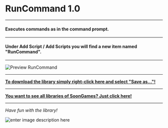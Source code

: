 # RunCommand 1.0
---
#### Executes commands as in the command prompt.
---
#### Under Add Script / Add Scripts you will find a new item named "RunCommand".
---

![Preview RunCommand](https://raw.githubusercontent.com/SoonGames/quest_libraries/master/RunCommand/readme/RunCommand.gif)

---
**[To download the library simply right-click here and select "Save as..."!](https://github.com/SoonGames/quest_libraries/raw/master/RunCommand/RunCommand.aslx)**

---
**[You want to see all libraries of SoonGames? Just click here!](https://github.com/SoonGames/quest_libraries)**

---

*Have fun with the library!*

![enter image description here](https://raw.githubusercontent.com/SoonGames/quest_libraries/master/soongames.png)
